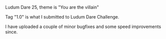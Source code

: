 Ludum Dare 25, theme is "You are the villain"

Tag "1.0" is what I submitted to Ludum Dare Challenge.

I have uploaded a couple of minor bugfixes and some speed improvements since.